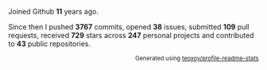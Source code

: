 Joined Github **11** years ago.

Since then I pushed **3767** commits, opened **38** issues, submitted **109** pull requests, received **729** stars across **247** personal projects and contributed to **43** public repositories.

<p align="right"><sub>Generated using <a href="https://github.com/marketplace/actions/profile-readme-stats">teoxoy/profile-readme-stats</a></sub></p>
